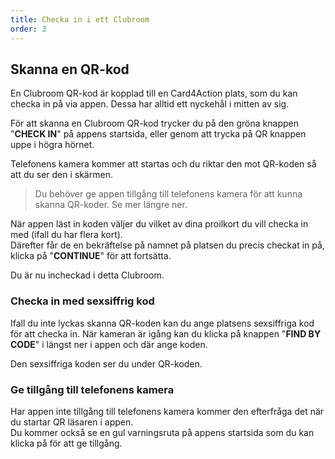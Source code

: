 ```yaml
---
title: Checka in i ett Clubroom
order: 3
---
```


## Skanna en QR-kod
En Clubroom QR-kod är kopplad till en Card4Action plats, som du kan checka in på via appen. Dessa har alltid ett nyckehål i mitten av sig.

För att skanna en Clubroom QR-kod trycker du på den gröna knappen "**CHECK IN**" på appens startsida, eller genom att trycka på QR knappen uppe i högra hörnet.

Telefonens kamera kommer att startas och du riktar den mot QR-koden så att du ser den i skärmen.

> Du behöver ge appen tillgång till telefonens kamera för att kunna skanna QR-koder. Se mer längre ner.

När appen läst in koden väljer du vilket av dina proilkort du vill checka in med (ifall du har flera kort).  
Därefter får de en bekräftelse på namnet på platsen du precis checkat in på, klicka på "**CONTINUE**" för att fortsätta.

Du är nu incheckad i detta Clubroom.

### Checka in med sexsiffrig kod
Ifall du inte lyckas skanna QR-koden kan du ange platsens sexsiffriga kod för att checka in. När kameran är igång kan du klicka på knappen "**FIND BY CODE**" i längst ner i appen och där ange koden.

Den sexsiffriga koden ser du under QR-koden.

### Ge tillgång till telefonens kamera
Har appen inte tillgång till telefonens kamera kommer den efterfråga det när du startar QR läsaren i appen.  
Du kommer också se en gul varningsruta på appens startsida som du kan klicka på för att ge tillgång.